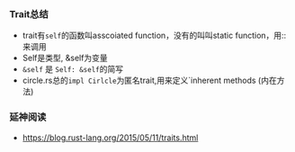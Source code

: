### Trait总结
- trait有`self`的函数叫asscoiated function，没有的叫叫static function，用::来调用
- Self是类型, &self为变量
- `&self` 是 `Self: &self`的简写
- circle.rs总的`impl Cirlcle`为匿名trait,用来定义`inherent methods (内在方法)

### 延神阅读
- https://blog.rust-lang.org/2015/05/11/traits.html
